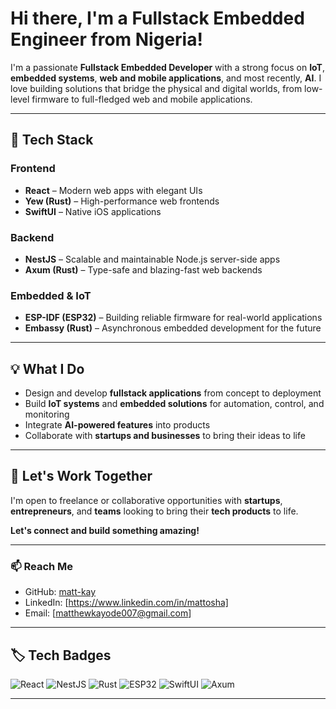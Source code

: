 
# Hi there, I'm a Fullstack Embedded Engineer from Nigeria!

I'm a passionate **Fullstack Embedded Developer** with a strong focus on **IoT**, **embedded systems**, **web and mobile applications**, and most recently, **AI**. I love building solutions that bridge the physical and digital worlds, from low-level firmware to full-fledged web and mobile applications.

---

## 🚀 Tech Stack

### Frontend
- **React** – Modern web apps with elegant UIs
- **Yew (Rust)** – High-performance web frontends
- **SwiftUI** – Native iOS applications

### Backend
- **NestJS** – Scalable and maintainable Node.js server-side apps
- **Axum (Rust)** – Type-safe and blazing-fast web backends

### Embedded & IoT
- **ESP-IDF (ESP32)** – Building reliable firmware for real-world applications
- **Embassy (Rust)** – Asynchronous embedded development for the future

---

## 💡 What I Do
- Design and develop **fullstack applications** from concept to deployment
- Build **IoT systems** and **embedded solutions** for automation, control, and monitoring
- Integrate **AI-powered features** into products
- Collaborate with **startups and businesses** to bring their ideas to life


---


## 🤝 Let's Work Together
I'm open to freelance or collaborative opportunities with **startups**, **entrepreneurs**, and **teams** looking to bring their **tech products** to life.

**Let's connect and build something amazing!**

---

### 📫 Reach Me
- GitHub: [matt-kay](https://github.com/matt-kay)
- LinkedIn: [https://www.linkedin.com/in/mattosha]
- Email: [matthewkayode007@gmail.com]

---
## 🏷️ Tech Badges

![React](https://img.shields.io/badge/React-20232A?style=for-the-badge&logo=react&logoColor=61DAFB)
![NestJS](https://img.shields.io/badge/NestJS-E0234E?style=for-the-badge&logo=nestjs&logoColor=white)
![Rust](https://img.shields.io/badge/Rust-000000?style=for-the-badge&logo=rust&logoColor=white)
![ESP32](https://img.shields.io/badge/ESP--IDF-FFDD00?style=for-the-badge&logo=espressif&logoColor=black)
![SwiftUI](https://img.shields.io/badge/SwiftUI-FA7343?style=for-the-badge&logo=swift&logoColor=white)
![Axum](https://img.shields.io/badge/Axum-Rusty?style=for-the-badge&logo=rust&logoColor=white&color=orange)

---
